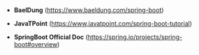* **BaelDung** (https://www.baeldung.com/spring-boot)

* **JavaTPoint** (https://www.javatpoint.com/spring-boot-tutorial)

* **SpringBoot Official Doc** (https://spring.io/projects/spring-boot#overview)